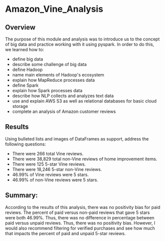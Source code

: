 # Amazon_Vine_Analysis
## Overview 
The purpose of this module and analysis was to introduce us to the concept of big data and practice working with it using pyspark. In order to do this, we learned how to:
- define big data
- describe some challenge of big data
- define Hadoop
- name main elements of Hadoop's ecosystem
- explain how MapReduce processes data
- define Spark
- explain how Spark processes data
- describe how NLP collects and analyzes text data
- use and explain AWS S3 as well as relational databases for basic cloud storage
- complete an analysis of Amazon customer reviews
## Results 
Using bulleted lists and images of DataFrames as support, address the following questions:

- There were 266 total Vine reviews.
- There were 38,829 total non-Vine reviews of home improvement items.
- There were 125 5-star Vine reviews.
- There were 18,246 5-star non-Vine reviews.
- 46.99% of Vine reviews were 5 stars.
- 46.99% of non-Vine reviews were 5 stars. 

## Summary: 

According to the results of this analysis, there was no positivity bias for paid reviews. The percent of paid versus non-paid reviews that gave 5 stars were both 46.99%. Thus, there was no difference in percentage between paid versus unpaid reviews. Thus, there was no positivity bias. However, I would also recommend filtering for verified purchases and see how much that impacts the percent of paid and unpaid 5-star reviews. 

